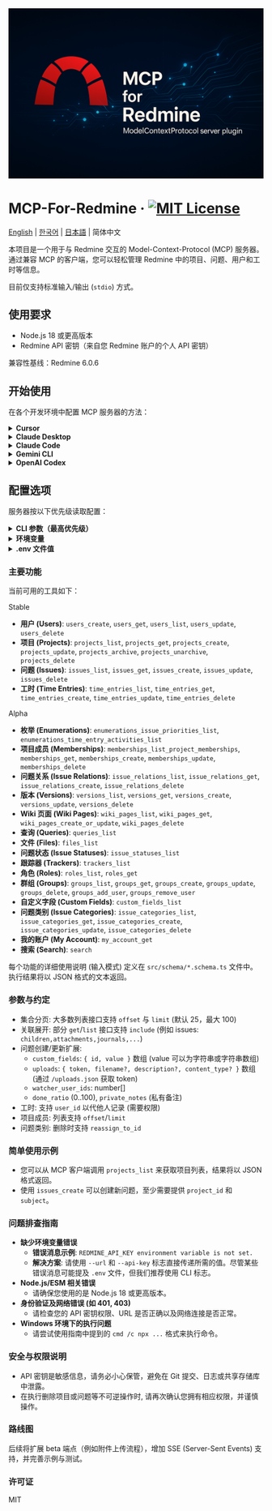 <div align="center">
    <img src="./assets/cover.png" alt="MCP-FOR-REDMINE" />
</div>

# MCP-For-Redmine &middot; [![MIT License](https://img.shields.io/badge/license-MIT-blue.svg)](https://github.com/toss/slash/blob/main/LICENSE)

[English](./README.md) | [한국어](./README-ko_kr.md) | [日本語](./README-ja_jp.md) | 简体中文

本项目是一个用于与 Redmine 交互的 Model-Context-Protocol (MCP) 服务器。通过兼容 MCP 的客户端，您可以轻松管理 Redmine 中的项目、问题、用户和工时等信息。

目前仅支持标准输入/输出 (`stdio`) 方式。

## 使用要求

- Node.js 18 或更高版本
- Redmine API 密钥（来自您 Redmine 账户的个人 API 密钥）

兼容性基线：Redmine 6.0.6

## 开始使用

在各个开发环境中配置 MCP 服务器的方法：

<details>
<summary><b>Cursor</b></summary>

File（左上角）-> Preferences -> Cursor Settings -> MCP & Integrations -> New MCP Server

<b>配置文件</b>：`~/.cursor/mcp.json`（全局）或 `.cursor/mcp.json`（项目级）

📚 <b>文档</b>：[Cursor MCP 文档](https://docs.cursor.com/en/context/mcp)

[![Install MCP Server](https://cursor.com/deeplink/mcp-install-dark.svg)](https://cursor.com/en/install-mcp?name=mcp-for-redmine&config=eyJjb21tYW5kIjoibnB4IC15IEBjaHNwb3dlcjEvbWNwLWZvci1yZWRtaW5lQGxhdGVzdCIsImVudiI6eyJSRURNSU5FX0JBU0VfVVJMIjoiaHR0cHM6Ly95b3VyLnJlZG1pbmUudGxkIiwiUkVETUlORV9BUElfS0VZIjoieW91cl9hcGlfa2V5X2hlcmUifX0%3D)

```json
{
  // Linux / Mac
  "mcpServers": {
    "mcp-for-redmine": {
      "command": "npx",
      "args": ["-y", "@chspower1/mcp-for-redmine@latest"],
      "env": {
        "REDMINE_BASE_URL": "https://your.redmine.tld",
        "REDMINE_API_KEY": "your_api_key_here"
      }
    }
  }
}
```

</details>

<details>
<summary><b>Claude Desktop</b></summary>

<b>配置文件</b>：

- <b>Windows</b>：`%APPDATA%\\Claude\\claude_desktop_config.json`
- <b>macOS</b>：`~/Library/Application Support/Claude/claude_desktop_config.json`

📚 <b>文档</b>：[Claude Desktop MCP 指南](https://support.anthropic.com/en/articles/10949351-getting-started-with-local-mcp-servers-on-claude-desktop)

```json
{
  "mcpServers": {
    "mcp-for-redmine": {
      "command": "npx",
      "args": ["-y", "@chspower1/mcp-for-redmine@latest"],
      "env": {
        "REDMINE_BASE_URL": "https://your.redmine.tld",
        "REDMINE_API_KEY": "your_api_key_here"
      }
    }
  }
}
```

</details>

<details>
<summary><b>Claude Code</b></summary>

📚 <b>文档</b>：[Claude Code MCP 文档](https://docs.anthropic.com/en/docs/claude-code/mcp)

<b>设置环境变量并运行 CLI</b>：

```bash
# 设置环境变量
export REDMINE_BASE_URL=https://your.redmine.tld
export REDMINE_API_KEY=your_api_key_here

# 添加 MCP 服务器
claude mcp add mcp-for-redmine -- npx -y @chspower1/mcp-for-redmine@latest
```

<b>或直接编辑配置文件</b>：`~/.claude/settings.local.json`

```json
{
  "mcpServers": {
    "mcp-for-redmine": {
      "command": "npx",
      "args": ["-y", "@chspower1/mcp-for-redmine@latest"],
      "env": {
        "REDMINE_BASE_URL": "https://your.redmine.tld",
        "REDMINE_API_KEY": "your_api_key_here"
      }
    }
  }
}
```

</details>

<details>
<summary><b>Gemini CLI</b></summary>

<b>配置文件</b>：`~/.gemini/settings.json`（全局）或 `.gemini/settings.json`（项目级）

📚 <b>文档</b>：[Gemini CLI MCP 指南](https://gemini-cli.xyz/docs/en/tools/mcp-server)

```json
{
  "mcpServers": {
    "mcp-for-redmine": {
      "command": "npx",
      "args": ["-y", "@chspower1/mcp-for-redmine@latest"],
      "env": {
        "REDMINE_BASE_URL": "https://your.redmine.tld",
        "REDMINE_API_KEY": "your_api_key_here"
      }
    }
  }
}
```

</details>

<details>
<summary><b>OpenAI Codex</b></summary>

<b>配置文件</b>：`~/.codex/config.toml`

📚 <b>文档</b>：[OpenAI MCP 文档](https://platform.openai.com/docs/mcp)

```toml
[[mcp_servers]]
name = "mcp-for-redmine"
command = "npx"
args = ["-y", "@chspower1/mcp-for-redmine@latest"]

[mcp_servers.env]
REDMINE_BASE_URL = "https://your.redmine.tld"
REDMINE_API_KEY = "your_api_key_here"
```

</details>

## 配置选项

服务器按以下优先级读取配置：

<details>
<summary><b>CLI 参数（最高优先级）</b></summary>

- `-u, --url <url>`
- `-k, --api-key <key>`
- ```json
  {
    "mcpServers": {
      "mcp-for-redmine": {
        "command": "npx",
        "args": [
          "-y",
          "@chspower1/mcp-for-redmine@latest",
          "--url",
          "https://your.redmine.tld",
          "--api-key",
          "YOUR_API_KEY"
        ]
      }
    }
  }
  ```

</details>

<details><summary><b>环境变量</b></summary>

- `REDMINE_BASE_URL` 或 `REDMINE_URL`
- `REDMINE_API_KEY` 或 `REDMINE_TOKEN`
- ```json
  {
    "mcpServers": {
      "mcp-for-redmine": {
        "command": "npx",
        "args": ["-y", "@chspower1/mcp-for-redmine@latest"],
        "env": {
          "REDMINE_BASE_URL": "https://your.redmine.tld",
          "REDMINE_API_KEY": "your_api_key_here"
        }
      }
    }
  }
  ```
  </details>

<details><summary><b>.env 文件值</b></summary>

<b>支持的变量：</b>

- `REDMINE_BASE_URL` 或 `REDMINE_URL` — Redmine 服务器 URL
- `REDMINE_API_KEY` 或 `REDMINE_TOKEN` — Redmine API 密钥
</details>

### 主要功能

当前可用的工具如下：

Stable

- **用户 (Users)**: `users_create`, `users_get`, `users_list`, `users_update`, `users_delete`
- **项目 (Projects)**: `projects_list`, `projects_get`, `projects_create`, `projects_update`, `projects_archive`, `projects_unarchive`, `projects_delete`
- **问题 (Issues)**: `issues_list`, `issues_get`, `issues_create`, `issues_update`, `issues_delete`
- **工时 (Time Entries)**: `time_entries_list`, `time_entries_get`, `time_entries_create`, `time_entries_update`, `time_entries_delete`

Alpha

- **枚举 (Enumerations)**: `enumerations_issue_priorities_list`, `enumerations_time_entry_activities_list`
- **项目成员 (Memberships)**: `memberships_list_project_memberships`, `memberships_get`, `memberships_create`, `memberships_update`, `memberships_delete`
- **问题关系 (Issue Relations)**: `issue_relations_list`, `issue_relations_get`, `issue_relations_create`, `issue_relations_delete`
- **版本 (Versions)**: `versions_list`, `versions_get`, `versions_create`, `versions_update`, `versions_delete`
- **Wiki 页面 (Wiki Pages)**: `wiki_pages_list`, `wiki_pages_get`, `wiki_pages_create_or_update`, `wiki_pages_delete`
- **查询 (Queries)**: `queries_list`
- **文件 (Files)**: `files_list`
- **问题状态 (Issue Statuses)**: `issue_statuses_list`
- **跟踪器 (Trackers)**: `trackers_list`
- **角色 (Roles)**: `roles_list`, `roles_get`
- **群组 (Groups)**: `groups_list`, `groups_get`, `groups_create`, `groups_update`, `groups_delete`, `groups_add_user`, `groups_remove_user`
- **自定义字段 (Custom Fields)**: `custom_fields_list`
- **问题类别 (Issue Categories)**: `issue_categories_list`, `issue_categories_get`, `issue_categories_create`, `issue_categories_update`, `issue_categories_delete`
- **我的账户 (My Account)**: `my_account_get`
- **搜索 (Search)**: `search`

每个功能的详细使用说明 (输入模式) 定义在 `src/schema/*.schema.ts` 文件中。执行结果将以 JSON 格式的文本返回。

### 参数与约定

- 集合分页: 大多数列表接口支持 `offset` 与 `limit` (默认 25，最大 100)
- 关联展开: 部分 `get`/`list` 接口支持 `include` (例如 issues: `children,attachments,journals,...`)
- 问题创建/更新扩展:
  - `custom_fields`: `{ id, value }` 数组 (value 可以为字符串或字符串数组)
  - `uploads`: `{ token, filename?, description?, content_type? }` 数组 (通过 `/uploads.json` 获取 token)
  - `watcher_user_ids`: number[]
  - `done_ratio` (0..100), `private_notes` (私有备注)
- 工时: 支持 `user_id` 以代他人记录 (需要权限)
- 项目成员: 列表支持 `offset`/`limit`
- 问题类别: 删除时支持 `reassign_to_id`

### 简单使用示例

- 您可以从 MCP 客户端调用 `projects_list` 来获取项目列表，结果将以 JSON 格式返回。
- 使用 `issues_create` 可以创建新问题，至少需要提供 `project_id` 和 `subject`。

### 问题排查指南

- **缺少环境变量错误**
  - **错误消息示例**: `REDMINE_API_KEY environment variable is not set.`
  - **解决方案**: 请使用 `--url` 和 `--api-key` 标志直接传递所需的值。尽管某些错误消息可能提及 `.env` 文件，但我们推荐使用 CLI 标志。
- **Node.js/ESM 相关错误**
  - 请确保您使用的是 Node.js 18 或更高版本。
- **身份验证及网络错误 (如 401, 403)**
  - 请检查您的 API 密钥权限、URL 是否正确以及网络连接是否正常。
- **Windows 环境下的执行问题**
  - 请尝试使用指南中提到的 `cmd /c npx ...` 格式来执行命令。

### 安全与权限说明

- API 密钥是敏感信息，请务必小心保管，避免在 Git 提交、日志或共享存储库中泄露。
- 在执行删除项目或问题等不可逆操作时, 请再次确认您拥有相应权限，并谨慎操作。

### 路线图

后续将扩展 beta 端点（例如附件上传流程），增加 SSE (Server-Sent Events) 支持，并完善示例与测试。

### 许可证

MIT
